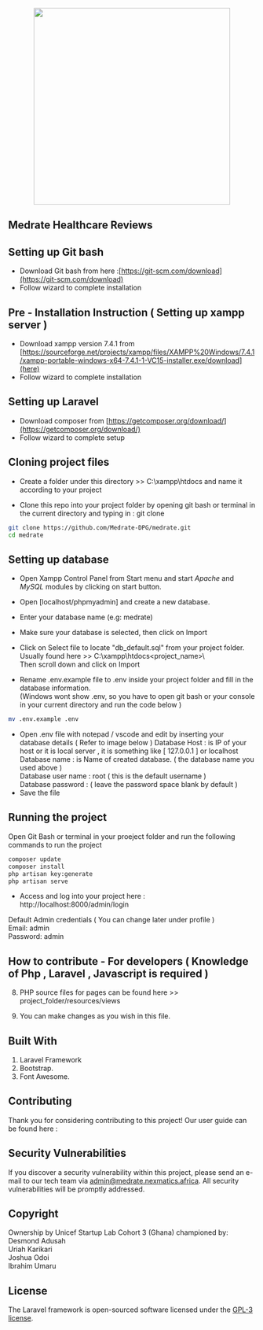 <p align="center"><img src="https://medrate.nexmatics.africa/public/7776056916445910b95139.png" width="400"></p>
<p align="center"><h2>Medrate Healthcare Reviews</h2></p>

##  Setting up Git bash 
- Download Git bash from here :[https://git-scm.com/download](https://git-scm.com/download)
- Follow wizard to complete installation

## Pre - Installation Instruction ( Setting up xampp server )
- Download xampp version 7.4.1 from [https://sourceforge.net/projects/xampp/files/XAMPP%20Windows/7.4.1/xampp-portable-windows-x64-7.4.1-1-VC15-installer.exe/download](here)
- Follow wizard to complete installation

##  Setting up Laravel 
- Download composer from [https://getcomposer.org/download/](https://getcomposer.org/download/)
- Follow wizard to complete setup


## Cloning project files
- Create a folder under this directory >> C:\xampp\htdocs and name it according to your project

- Clone this repo into your project folder by opening git bash or terminal  in the current directory and typing in : git clone 
```bash
git clone https://github.com/Medrate-DPG/medrate.git
cd medrate
```

## Setting up database
- Open Xampp Control Panel from Start menu and start *Apache* and *MySQL* modules by clicking on start button.

- Open [localhost/phpmyadmin] and create a new database.

- Enter your database name (e.g: medrate)

- Make sure your database is selected, then click on Import 

- Click on Select file to locate "db_default.sql" from your project folder. Usually found here >> C:\xampp\htdocs\<project_name>\ <br /> 
Then scroll down and click on Import

- Rename .env.example file to .env inside your project folder and fill in the database information. <br />
(Windows wont show .env, so you have to open git bash or your console in your current directory and run the code below ) <br />
```bash
mv .env.example .env
```
- Open .env file with notepad / vscode and edit by inserting your database details ( Refer to image below )
  Database Host : is IP of your host or it is local server , it is something like [ 127.0.0.1 ] or localhost <br />
  Database name : is Name of created database. ( the database name you used above ) <br />
  Database user name : root ( this is the default username ) <br />
  Database password   : ( leave the password space blank by default ) <br />
- Save the file


## Running the project

Open Git Bash or terminal in your proeject folder and run the following commands to run the project <br />
```bash
composer update
composer install
php artisan key:generate
php artisan serve

```
- Access and log into your project here : http://localhost:8000/admin/login

Default Admin credentials ( You can change later under profile ) <br />
Email: admin <br />
Password: admin <br />


## How to contribute - For developers ( Knowledge of Php , Laravel , Javascript is required )
8. PHP source files for pages can be found here >> project_folder/resources/views

9. You can make changes as you wish in this file.


## Built With
1.	Laravel Framework 
4.	Bootstrap.
5.	Font Awesome.

## Contributing

Thank you for considering contributing to this project! Our user guide can be found here :

## Security Vulnerabilities

If you discover a security vulnerability within this project, please send an e-mail to our tech team via [admin@medrate.nexmatics.africa](mailto:admin@medrate.nexmatics.africa). All security vulnerabilities will be promptly addressed.

## Copyright
Ownership by Unicef Startup Lab Cohort 3 (Ghana) championed by: <br />
Desmond Adusah <br />
Uriah Karikari <br />
Joshua Odoi <br />
Ibrahim Umaru <br />


## License

The Laravel framework is open-sourced software licensed under the [GPL-3 license](https://opensource.org/license/gpl-3-0/).

